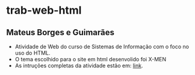 # trab-web-html
## Mateus Borges e Guimarães
- Atividade de Web do curso de Sistemas de Informação com o foco no uso do HTML.
- O tema escolhido para o site em html desenvolido foi X-MEN
- As intruções completas da atividade estão em: [link](https://arthurporto.notion.site/arthurporto/WEBS-e91650829c954e00a5d1a9d24a95884a?p=8f1f1e05e9e6499a99772e8def75d4f2&pm=c).
